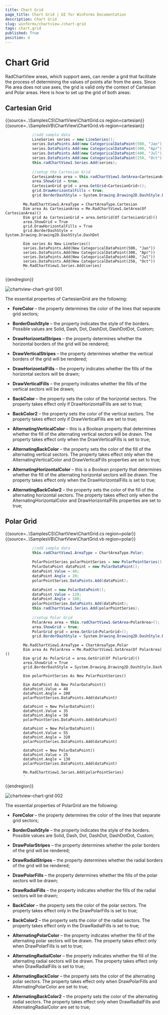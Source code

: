 ```yaml
---
title: Chart Grid
page_title: Chart Grid | UI for WinForms Documentation
description: Chart Grid
slug: winforms/chartview-/chart-grid
tags: chart,grid
published: True
position: 4
---
```


# Chart Grid



RadChartView areas, which support axes, can render a grid that facilitate the process of determining the values of points afar from the axes. Since Pie area does not use axes, the grid is valid only the context of Cartesian and Polar areas. Here is how to set up the grid of both areas:
      

## Cartesian Grid  

{{source=..\SamplesCS\ChartView\ChartGrid.cs region=cartesian}} 
{{source=..\SamplesVB\ChartView\ChartGrid.vb region=cartesian}} 

````C#
            //add sample data
            LineSeries series = new LineSeries();
            series.DataPoints.Add(new CategoricalDataPoint(500, "Jan"));
            series.DataPoints.Add(new CategoricalDataPoint(300, "Apr"));
            series.DataPoints.Add(new CategoricalDataPoint(400, "Jul"));
            series.DataPoints.Add(new CategoricalDataPoint(250, "Oct"));
            this.radChartView1.Series.Add(series);
            
            //setup the Cartesian Grid
            CartesianArea area = this.radChartView1.GetArea<CartesianArea>();
            area.ShowGrid = true;
            CartesianGrid grid = area.GetGrid<CartesianGrid>();
            grid.DrawHorizontalFills = true;
            grid.BorderDashStyle = System.Drawing.Drawing2D.DashStyle.DashDot;
````
````VB.NET
        Me.RadChartView1.AreaType = ChartAreaType.Cartesian
        Dim area As CartesianArea = Me.RadChartView1.GetArea(Of CartesianArea)()
        Dim grid As CartesianGrid = area.GetGrid(Of CartesianGrid)()
        area.ShowGrid = True
        grid.DrawHorizontalFills = True
        grid.BorderDashStyle = System.Drawing.Drawing2D.DashStyle.DashDot

        Dim series As New LineSeries()
        series.DataPoints.Add(New CategoricalDataPoint(500, "Jan"))
        series.DataPoints.Add(New CategoricalDataPoint(300, "Apr"))
        series.DataPoints.Add(New CategoricalDataPoint(400, "Jul"))
        series.DataPoints.Add(New CategoricalDataPoint(250, "Oct"))
        Me.RadChartView1.Series.Add(series)
        '
````

{{endregion}} 


![chartview-chart-grid 001](images/chartview-chart-grid001.png)

The essential properties of CartesianGrid are the following:

* __ForeColor__ – the property determines the color of the lines that separate grid sectors;

* __BorderDashStyle__ – the property indicates the style of the borders. Possible values are Solid, Dash, Dot, DashDot, DashDotDot, Custom;

* __DrawHorizontalStripes__ – the property determines whether the horizontal borders of the grid will be rendered;

* __DrawVerticalStripes__ – the property determines whether the vertical borders of the grid will be rendered; 

* __DrawHorizontalFills__ – the property indicates whether the fills of the horizontal sectors will be drawn;

* __DrawVerticalFills__ – the property indicates whether the fills of the vertical sectors will be drawn;

* __BackColor__ – the property sets the color of the horizontal sectors. The property takes effect only if DrawHorizontalFills are set to true;

* __BackColor2__ – the property sets the color of the vertical sectors. The property takes effect only if DrawVerticalFills are set to true;

* __AlternatingVerticalColor__ – this is a Boolean property that determines whether the fill of the alternating vertical sectors will be drawn. The property takes effect only when the DrawVerticalFills is set to true;

* __AlternatingBackColor__ – the property sets the color of the fill of the alternating vertical sectors. The property takes effect only when the AlternatingVerticalColor and DrawVerticalFills properties are set to true;

* __AlternatingHorizontalColor__ – this is a Boolean property that determines whether the fill of the alternating horizontal sectors will be drawn. The property takes effect only when the DrawHorizontalFills is set to true;

* __AlternatingBackColor2__ – the property sets the color of the fill of the alternating horizontal sectors. The property takes effect only when the AlternatingHorizontalColor and DrawHorizontalFills properties are set to true;

## Polar Grid 

{{source=..\SamplesCS\ChartView\ChartGrid.cs region=polar}} 
{{source=..\SamplesVB\ChartView\ChartGrid.vb region=polar}} 

````C#
            //add sample data
            this.radChartView1.AreaType = ChartAreaType.Polar;
            
            PolarPointSeries polarPointSeries = new PolarPointSeries();
            PolarDataPoint dataPoint = new PolarDataPoint();
            dataPoint.Value = 40;
            dataPoint.Angle = 20;
            polarPointSeries.DataPoints.Add(dataPoint);

            dataPoint = new PolarDataPoint();
            dataPoint.Value = 120;
            dataPoint.Angle = 180;
            polarPointSeries.DataPoints.Add(dataPoint);
            this.radChartView1.Series.Add(polarPointSeries);
            
            //setup Polar Grid
            PolarArea area = this.radChartView1.GetArea<PolarArea>();
            area.ShowGrid = true;
            PolarGrid grid = area.GetGrid<PolarGrid>();
            grid.BorderDashStyle = System.Drawing.Drawing2D.DashStyle.Dash;
````
````VB.NET
        Me.RadChartView1.AreaType = ChartAreaType.Polar
        Dim area As PolarArea = Me.RadChartView1.GetArea(Of PolarArea)()
        Dim grid As PolarGrid = area.GetGrid(Of PolarGrid)()
        area.ShowGrid = True
        grid.BorderDashStyle = System.Drawing.Drawing2D.DashStyle.Dash

        Dim polarPointSeries As New PolarPointSeries()

        Dim dataPoint As New PolarDataPoint()
        dataPoint.Value = 40
        dataPoint.Angle = 200
        polarPointSeries.DataPoints.Add(dataPoint)

        dataPoint = New PolarDataPoint()
        dataPoint.Value = 35
        dataPoint.Angle = 50
        polarPointSeries.DataPoints.Add(dataPoint)

        dataPoint = New PolarDataPoint()
        dataPoint.Value = 55
        dataPoint.Angle = 320
        polarPointSeries.DataPoints.Add(dataPoint)

        dataPoint = New PolarDataPoint()
        dataPoint.Value = 25
        dataPoint.Angle = 130
        polarPointSeries.DataPoints.Add(dataPoint)

        Me.RadChartView1.Series.Add(polarPointSeries)
        '
````

{{endregion}} 


![chartview-chart-grid 002](images/chartview-chart-grid002.png)

The essential properties of PolarGrid are the following:

* __ForeColor__ – the property determines the color of the lines that separate grid sectors;

* __BorderDashStyle__ – the property indicates the style of the borders. Possible values are Solid, Dash, Dot, DashDot, DashDotDot, Custom;

* __DrawPolarStripes__ – the property determines whether the polar borders of the grid will be rendered;

* __DrawRadialStripes__ – the property determines whether the radial borders of the grid will be rendered; 

* __DrawPolarFills__ – the property determines whether the fills of the polar sectors will be drawn;

* __DrawRadialFills__ – the property indicates whether the fills of the radial sectors will be drawn;

* __BackColor__ – the property sets the color of the polar sectors. The property takes effect only in the DrawPolarFills is set to true;

* __BackColor2__ – the property sets the color of the radial sectors. The property takes effect only in the DrawRadialFills is set to true;

* __AlternatingPolarColor__ – the property indicates whether the fill of the alternating polar sectors will be drawn. The property takes effect only when DrawPolarFills is set to true;

* __AlternatingRadialColor__ – the property indicates whether the fill of the alternating radial sectors will be drawn. The property takes effect only when DrawRadialFills is set to true;

* __AlternatingBackColor__ – the property sets the color of the alternating polar sectors. The property takes effect only when DrawPolarFills and AlternatingPolarColor are set to true;

* __AlternatingBackColor2__ – the property sets the color of the alternating radial sectors. The property takes effect only when DrawRadialFills and AlternatingRadialColor are set to true;
